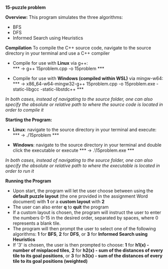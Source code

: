 **15-puzzle problem**


**Overview:**
This program simulates the three algorithms: 
- BFS
- DFS
- Informed Search using Heuristics



**Compilation**
To compile the C++ source code, navigate to the source directory in your terminal and use a C++ compiler 
- Compile for use with **Linux** via g++:  
*** ->     g++ 15problem.cpp -o 15problem                                                                 ***

- Compile for use with **Windows (compiled within WSL)** via mingw-w64: 
*** ->     x86_64-w64-mingw32-g++ 15problem.cpp -o 15problem.exe -static-libgcc -static-libstdc++         ***

*In both cases, instead of navigating to the source folder, one can also specify the absolute or relative path to where the source code is located in order to compile it*



**Starting the Program:**
- **Linux**: navigate to the source directory in your terminal and execute:  
*** ->     ./15problem                                                                                   ***

- **Windows**: navigate to the source directory in your terminal and double click the executable or execute 
*** ->     .\15problem.exe                                                                               ***

*In both cases, instead of navigating to the source folder, one can also specify the absolute or relative path to where the executable is located in order to run it*



**Running the Program** 
- Upon start, the program will let the user choose between using the **default puzzle layout** (the one provided in the assignment Word document) with **1** or a **custom layout** with **2**
- The user can also enter **q** to **quit** the program
- If a custom layout is chosen, the program will instruct the user to enter the numbers 0-15 in the desired order, separated by spaces, where 0 represents a blank tile.
- The program will then prompt the user to select one of the following algorithms: **1** for **BFS**, **2** for **DFS**, or **3** for **Informed Search using Heuristics**
- If '3' is chosen, the user is then prompted to choose: **1** for **h1(x) - number of misplaced tiles**, **2** for **h2(x) - sum of the distances of every tile to its goal positions**,
or **3** for **h3(x) - sum of the distances of every tile to its goal positions (weighted)**

